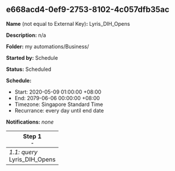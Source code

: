 ## e668acd4-0ef9-2753-8102-4c057dfb35ac

**Name** (not equal to External Key)**:** Lyris_DIH_Opens

**Description:** n/a

**Folder:** my automations/Business/

**Started by:** Schedule

**Status:** Scheduled

**Schedule:**

* Start: 2020-05-09 01:00:00 +08:00
* End: 2079-06-06 00:00:00 +08:00
* Timezone: Singapore Standard Time
* Recurrance: every day until end date

**Notifications:** _none_


| Step 1<br>_<small>-</small>_ |
| --- |
| _1.1: query_<br>Lyris_DIH_Opens |
